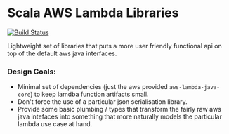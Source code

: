 # Scala AWS Lambda Libraries

[![Build Status](https://travis-ci.org/jousby/scala-aws-lambda.svg?branch=master)](https://travis-ci.org/jousby/scala-aws-lambda)

Lightweight set of libraries that puts a more user friendly functional api on top of the default aws java interfaces.

### Design Goals:

* Minimal set of dependencies (just the aws provided ```aws-lambda-java-core```) to keep lamdba function artifacts small.
* Don't force the use of a particular json serialisation library. 
* Provide some basic plumbing / types that transform the fairly raw aws java intefaces into something that more 
naturally models the particular lambda use case at hand. 

